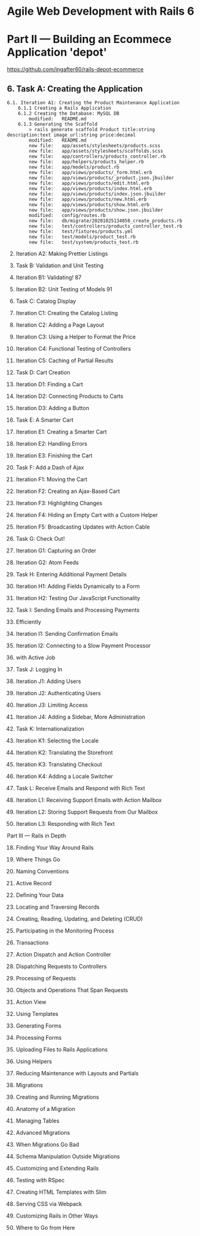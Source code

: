 # Agile Web Development with Rails 6 
# Part II — Building an Ecommece Application 'depot'
https://github.com/ingafter60/rails-depot-ecommerce

## 6. Task A: Creating the Application

	6.1. Iteration A1: Creating the Product Maintenance Application
		6.1.1 Creating a Rails Application
		6.1.2 Creating the Database: MySQL DB
        	modified:   README.md
        6.1.3 Generating the Scaffold
			> rails generate scaffold Product title:string description:text image_url:string price:decimal
	        modified:   README.md
	        new file:   app/assets/stylesheets/products.scss
	        new file:   app/assets/stylesheets/scaffolds.scss
	        new file:   app/controllers/products_controller.rb
	        new file:   app/helpers/products_helper.rb
	        new file:   app/models/product.rb
	        new file:   app/views/products/_form.html.erb
	        new file:   app/views/products/_product.json.jbuilder
	        new file:   app/views/products/edit.html.erb
	        new file:   app/views/products/index.html.erb
	        new file:   app/views/products/index.json.jbuilder
	        new file:   app/views/products/new.html.erb
	        new file:   app/views/products/show.html.erb
	        new file:   app/views/products/show.json.jbuilder
	        modified:   config/routes.rb
	        new file:   db/migrate/20201025134858_create_products.rb
	        new file:   test/controllers/products_controller_test.rb
	        new file:   test/fixtures/products.yml
	        new file:   test/models/product_test.rb
	        new file:   test/system/products_test.rb
        
2. Iteration A2: Making Prettier Listings

7. Task B: Validation and Unit Testing

1. Iteration B1: Validating! 87
2. Iteration B2: Unit Testing of Models 91

8. Task C: Catalog Display

1. Iteration C1: Creating the Catalog Listing
2. Iteration C2: Adding a Page Layout
3. Iteration C3: Using a Helper to Format the Price
4. Iteration C4: Functional Testing of Controllers
5. Iteration C5: Caching of Partial Results

9. Task D: Cart Creation

1. Iteration D1: Finding a Cart
2. Iteration D2: Connecting Products to Carts
3. Iteration D3: Adding a Button

10. Task E: A Smarter Cart

1. Iteration E1: Creating a Smarter Cart
2. Iteration E2: Handling Errors
3. Iteration E3: Finishing the Cart

11. Task F: Add a Dash of Ajax

1. Iteration F1: Moving the Cart
2. Iteration F2: Creating an Ajax-Based Cart
3. Iteration F3: Highlighting Changes
4. Iteration F4: Hiding an Empty Cart with a Custom Helper
5. Iteration F5: Broadcasting Updates with Action Cable

12. Task G: Check Out!

1. Iteration G1: Capturing an Order
2. Iteration G2: Atom Feeds

13. Task H: Entering Additional Payment Details

1. Iteration H1: Adding Fields Dynamically to a Form 
2. Iteration H2: Testing Our JavaScript Functionality 

14. Task I: Sending Emails and Processing Payments

1. Efficiently
2. Iteration I1: Sending Confirmation Emails
3. Iteration I2: Connecting to a Slow Payment Processor
4. with Active Job

15. Task J: Logging In

1. Iteration J1: Adding Users
2. Iteration J2: Authenticating Users
3. Iteration J3: Limiting Access
4. Iteration J4: Adding a Sidebar, More Administration

16. Task K: Internationalization

1. Iteration K1: Selecting the Locale
2. Iteration K2: Translating the Storefront
3. Iteration K3: Translating Checkout
4. Iteration K4: Adding a Locale Switcher

17. Task L: Receive Emails and Respond with Rich Text

1. Iteration L1: Receiving Support Emails with Action Mailbox
2. Iteration L2: Storing Support Requests from Our Mailbox
3. Iteration L3: Responding with Rich Text

Part III — Rails in Depth

18. Finding Your Way Around Rails

1. Where Things Go
2. Naming Conventions

19. Active Record

1. Defining Your Data
2. Locating and Traversing Records
3. Creating, Reading, Updating, and Deleting (CRUD)
4. Participating in the Monitoring Process
5. Transactions

20. Action Dispatch and Action Controller

1. Dispatching Requests to Controllers
2. Processing of Requests
3. Objects and Operations That Span Requests

21. Action View

1. Using Templates
2. Generating Forms
3. Processing Forms
4. Uploading Files to Rails Applications
5. Using Helpers
6. Reducing Maintenance with Layouts and Partials

22. Migrations

1. Creating and Running Migrations
2. Anatomy of a Migration
3. Managing Tables
4. Advanced Migrations
5. When Migrations Go Bad
6. Schema Manipulation Outside Migrations

23. Customizing and Extending Rails

1. Testing with RSpec
2. Creating HTML Templates with Slim
3. Serving CSS via Webpack
4. Customizing Rails in Other Ways
5. Where to Go from Here